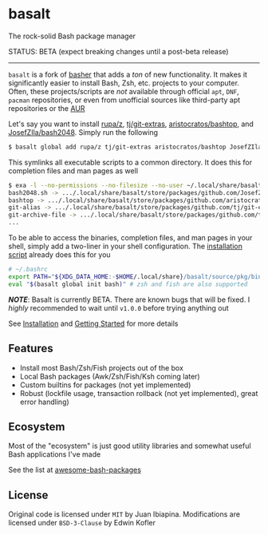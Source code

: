 # basalt

The rock-solid Bash package manager

STATUS: BETA (expect breaking changes until a post-beta release)

---

`basalt` is a fork of [basher](https://github.com/basherpm/basher) that adds a _ton_ of new functionality. It makes it significantly easier to install Bash, Zsh, etc. projects to your computer. Often, these projects/scripts are _not_ available through official `apt`, `DNF`, `pacman` repositories, or even from unofficial sources like third-party apt repositories or the [AUR](https://aur.archlinux.org)

Let's say you want to install [rupa/z](https://github.com/rupa/z), [tj/git-extras](https://github.com/tj/git-extras), [aristocratos/bashtop](https://github.com/aristocratos/bashtop), and [JosefZIla/bash2048](https://github.com/JosefZIla/bash2048). Simply run the following

```sh
$ basalt global add rupa/z tj/git-extras aristocratos/bashtop JosefZIla/bash2048
```

This symlinks all executable scripts to a common directory. It does this for completion files and man pages as well

```sh
$ exa -l --no-permissions --no-filesize --no-user ~/.local/share/basalt/global/bin/
bash2048.sh -> .../.local/share/basalt/store/packages/github.com/JosefZIla/bash2048@.../bash2048.sh
bashtop -> .../.local/share/basalt/store/packages/github.com/aristocratos/bashtop@.../bashtop
git-alias -> .../.local/share/basalt/store/packages/github.com/tj/git-extras@.../bin/git-alias
git-archive-file -> .../.local/share/basalt/store/packages/github.com/tj/git-extras@.../bin/git-archive-file
...
```

To be able to access the binaries, completion files, and man pages in your shell, simply add a two-liner in your shell configuration. The [installation script](./scripts/install.sh) already does this for you

```sh
# ~/.bashrc
export PATH="${XDG_DATA_HOME:-$HOME/.local/share}/basalt/source/pkg/bin:$PATH"
eval "$(basalt global init bash)" # zsh and fish are also supported
```

***NOTE***: Basalt is currently BETA. There are known bugs that will be fixed. I _highly_ recommended to wait until `v1.0.0` before trying anything out

See [Installation](./docs/tutorials/installation.md) and [Getting Started](./docs/tutorials/getting-started.md) for more details

## Features

- Install most Bash/Zsh/Fish projects out of the box
- Local Bash packages (Awk/Zsh/Fish/Ksh coming later)
- Custom builtins for packages (not yet implemented)
- Robust (lockfile usage, transaction rollback (not yet implemented), great error handling)

## Ecosystem

Most of the "ecosystem" is just good utility libraries and somewhat useful Bash applications I've made

See the list at [awesome-bash-packages](https://github.com/hyperupcall/awesome-bash-packages)

## License

Original code is licensed under `MIT` by Juan Ibiapina. Modifications are licensed under `BSD-3-Clause` by Edwin Kofler

